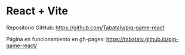 # React + Vite

Repositorio GitHub: https://github.com/Tabatalv/pig-game-react

Página en funcionamiento en gh-pages: https://tabatalv.github.io/pig-game-react/
